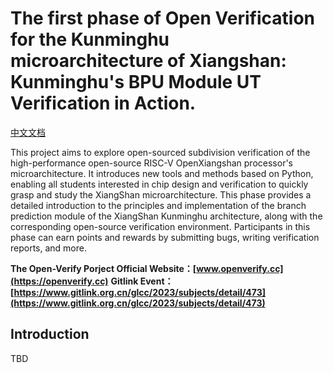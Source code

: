 # The first phase of Open Verification for the Kunminghu microarchitecture of Xiangshan: Kunminghu's BPU Module UT Verification in Action.

[中文文档](Readme_cn.md)

This project aims to explore open-sourced subdivision verification of the high-performance open-source RISC-V OpenXiangshan processor's microarchitecture. It introduces new tools and methods based on Python, enabling all students interested in chip design and verification to quickly grasp and study the XiangShan microarchitecture. This phase provides a detailed introduction to the principles and implementation of the branch prediction module of the XiangShan Kunminghu architecture, along with the corresponding open-source verification environment. Participants in this phase can earn points and rewards by submitting bugs, writing verification reports, and more.

**The Open-Verify Porject Official Website：[www.openverify.cc](https://openverify.cc)**
**Gitlink Event：[https://www.gitlink.org.cn/glcc/2023/subjects/detail/473](https://www.gitlink.org.cn/glcc/2023/subjects/detail/473)**


## Introduction

TBD

